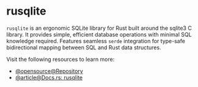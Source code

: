 # rusqlite

`rusqlite` is an ergonomic SQLite library for Rust built around the sqlite3 C library. It provides simple, efficient database operations with minimal SQL knowledge required. Features seamless `serde` integration for type-safe bidirectional mapping between SQL and Rust data structures.

Visit the following resources to learn more:

- [@opensource@Repository](https://github.com/rusqlite/rusqlite)
- [@article@Docs.rs: rusqlite](https://docs.rs/rusqlite/latest/rusqlite/)

